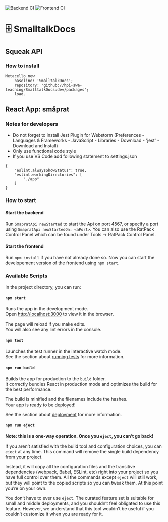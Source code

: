 ![Backend CI](https://github.com/hpi-swa-teaching/SmalltalkDocs/workflows/Backend%20CI/badge.svg?branch=dev) ![Frontend CI](https://github.com/hpi-swa-teaching/SmalltalkDocs/workflows/Frontend%20CI/badge.svg?branch=dev)
# 🗄️ SmalltalkDocs

## Squeak API

### How to install
```
Metacello new
	baseline: 'SmalltalkDocs';
	repository: 'github://hpi-swa-teaching/SmalltalkDocs:dev/packages';
	load.
```

## React App: småprat

### Notes for developers

* Do not forget to install Jest Plugin for Webstorm (Preferences - Languages & Frameworks - JavaScript - Libraries - Download - 'jest' - Download and Install)
* Only use functional code style
* If you use VS Code add following statement to settings.json  
```
{
	"eslint.alwaysShowStatus": true,
	"eslint.workingDirectories": [
		"./app"
	]
}
```

### How to start

#### Start the backend

Run `SmapratApi newStarted` to start the Api on port 4567, or specify a port using `SmapratApi newStartedOn: <aPort>`. You can also use the RatPack Control Panel which can be found under Tools -> RatPack Control Panel.

#### Start the frontend

Run `npm install` if you have not already done so. Now you can start the developement version of the frontend using `npm start`.


### Available Scripts

In the project directory, you can run:

#### `npm start`

Runs the app in the development mode.  
Open [http://localhost:3000](http://localhost:3000) to view it in the browser.

The page will reload if you make edits.  
You will also see any lint errors in the console.

#### `npm test`

Launches the test runner in the interactive watch mode.  
See the section about [running tests](https://facebook.github.io/create-react-app/docs/running-tests) for more information.

#### `npm run build`

Builds the app for production to the `build` folder.  
It correctly bundles React in production mode and optimizes the build for the best performance.

The build is minified and the filenames include the hashes.  
Your app is ready to be deployed!

See the section about [deployment](https://facebook.github.io/create-react-app/docs/deployment) for more information.

#### `npm run eject`

**Note: this is a one-way operation. Once you `eject`, you can’t go back!**

If you aren’t satisfied with the build tool and configuration choices, you can `eject` at any time. This command will remove the single build dependency from your project.

Instead, it will copy all the configuration files and the transitive dependencies (webpack, Babel, ESLint, etc) right into your project so you have full control over them. All the commands except `eject` will still work, but they will point to the copied scripts so you can tweak them. At this point you’re on your own.

You don’t have to ever use `eject`. The curated feature set is suitable for small and middle deployments, and you shouldn’t feel obligated to use this feature. However, we understand that this tool wouldn’t be useful if you couldn’t customize it when you are ready for it.

